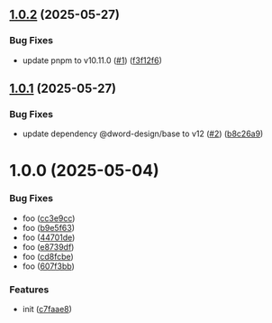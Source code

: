 ## [1.0.2](https://github.com/dword-design/base-config-playwright/compare/v1.0.1...v1.0.2) (2025-05-27)


### Bug Fixes

* update pnpm to v10.11.0 ([#1](https://github.com/dword-design/base-config-playwright/issues/1)) ([f3f12f6](https://github.com/dword-design/base-config-playwright/commit/f3f12f6269438484813b5c7e09a82ebc2222e170))

## [1.0.1](https://github.com/dword-design/base-config-playwright/compare/v1.0.0...v1.0.1) (2025-05-27)


### Bug Fixes

* update dependency @dword-design/base to v12 ([#2](https://github.com/dword-design/base-config-playwright/issues/2)) ([b8c26a9](https://github.com/dword-design/base-config-playwright/commit/b8c26a971a846bb134cbe0242d4b929bae0580fe))

# 1.0.0 (2025-05-04)


### Bug Fixes

* foo ([cc3e9cc](https://github.com/dword-design/base-config-playwright/commit/cc3e9cce4f5dc81ab093e0ba89b16fd5a921b951))
* foo ([b9e5f63](https://github.com/dword-design/base-config-playwright/commit/b9e5f630949aee4152daa2b1f372cf2ba7d6be51))
* foo ([44701de](https://github.com/dword-design/base-config-playwright/commit/44701de328075b0e687fe88edf4f5ec2c6cf0255))
* foo ([e8739df](https://github.com/dword-design/base-config-playwright/commit/e8739df708146c6b689e3c568bb6d25381bfb0be))
* foo ([cd8fcbe](https://github.com/dword-design/base-config-playwright/commit/cd8fcbe2f3a7e968d1f54c9589e43dd4d503aae7))
* foo ([607f3bb](https://github.com/dword-design/base-config-playwright/commit/607f3bb8a1ec95d7c2fcbc389a09e9aca799d383))


### Features

* init ([c7faae8](https://github.com/dword-design/base-config-playwright/commit/c7faae8de3ff149285c7f3d9d0f701acb3b92f56))
